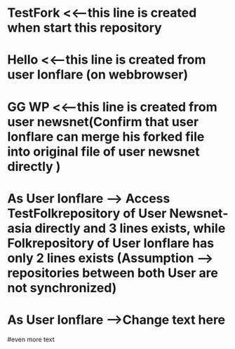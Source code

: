 # TestFork <<--this line is created when start this repository
# Hello <<--this line is created from user Ionflare (on webbrowser)
# GG WP <<--this line is created from user newsnet(Confirm that user Ionflare can merge his forked file into original file of user newsnet directly ) 
# As User Ionflare --> Access TestFolkrepository of User Newsnet-asia directly and 3 lines exists, while Folkrepository of User Ionflare has only 2 lines exists (Assumption --> repositories between both User are not synchronized) 
 # As User Ionflare -->Change text here 
#even more text
